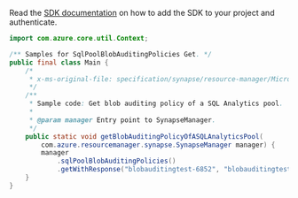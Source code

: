 Read the [SDK documentation](https://github.com/Azure/azure-sdk-for-java/blob/azure-resourcemanager-synapse_1.0.0-beta.2/sdk/synapse/azure-resourcemanager-synapse/README.md) on how to add the SDK to your project and authenticate.

```java
import com.azure.core.util.Context;

/** Samples for SqlPoolBlobAuditingPolicies Get. */
public final class Main {
    /*
     * x-ms-original-file: specification/synapse/resource-manager/Microsoft.Synapse/stable/2021-06-01/examples/GetSqlPoolBlobAuditing.json
     */
    /**
     * Sample code: Get blob auditing policy of a SQL Analytics pool.
     *
     * @param manager Entry point to SynapseManager.
     */
    public static void getBlobAuditingPolicyOfASQLAnalyticsPool(
        com.azure.resourcemanager.synapse.SynapseManager manager) {
        manager
            .sqlPoolBlobAuditingPolicies()
            .getWithResponse("blobauditingtest-6852", "blobauditingtest-2080", "testdb", Context.NONE);
    }
}
```
